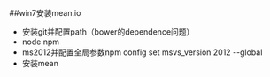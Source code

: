 ##win7安装mean.io

* 安装git并配置path（bower的dependence问题）
* node npm
* ms2012并配置全局参数npm config set msvs_version 2012 --global
* 安装mean
